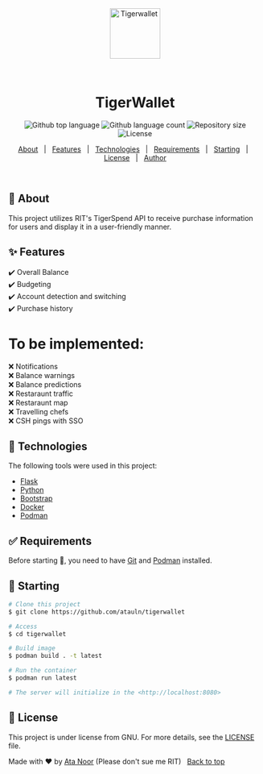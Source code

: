 <div align="center" id="top"> 
  <img src="./static/favicon.ico" alt="Tigerwallet" width="100px" height="100px" />

  &#xa0;

  <!-- <a href="https://tigerwallet.netlify.app">Demo</a> -->
</div>

<h1 align="center">TigerWallet</h1>

<p align="center">
  <img alt="Github top language" src="https://img.shields.io/github/languages/top/atauln/tigerwallet?color=56BEB8">

  <img alt="Github language count" src="https://img.shields.io/github/languages/count/atauln/tigerwallet?color=56BEB8">

  <img alt="Repository size" src="https://img.shields.io/github/repo-size/atauln/tigerwallet?color=56BEB8">

  <img alt="License" src="https://img.shields.io/github/license/atauln/tigerwallet?color=56BEB8">

  <!-- <img alt="Github issues" src="https://img.shields.io/github/issues/atauln/tigerwallet?color=56BEB8" /> -->

  <!-- <img alt="Github forks" src="https://img.shields.io/github/forks/atauln/tigerwallet?color=56BEB8" /> -->

  <!-- <img alt="Github stars" src="https://img.shields.io/github/stars/atauln/tigerwallet?color=56BEB8" /> -->
</p>

<!-- Status -->

<!-- <h4 align="center"> 
	🚧  Tigerwallet 🚀 Under construction...  🚧
</h4> 

<hr> -->

<p align="center">
  <a href="#dart-about">About</a> &#xa0; | &#xa0; 
  <a href="#sparkles-features">Features</a> &#xa0; | &#xa0;
  <a href="#rocket-technologies">Technologies</a> &#xa0; | &#xa0;
  <a href="#white_check_mark-requirements">Requirements</a> &#xa0; | &#xa0;
  <a href="#checkered_flag-starting">Starting</a> &#xa0; | &#xa0;
  <a href="#memo-license">License</a> &#xa0; | &#xa0;
  <a href="https://github.com/atauln" target="_blank">Author</a>
</p>

<br>

## :dart: About ##

This project utilizes RIT's TigerSpend API to receive purchase information for users and display it in a user-friendly manner.

## :sparkles: Features ##

:heavy_check_mark: Overall Balance\
:heavy_check_mark: Budgeting\
:heavy_check_mark: Account detection and switching\
:heavy_check_mark: Purchase history

# To be implemented: #
:x: Notifications\
:x: Balance warnings\
:x: Balance predictions\
:x: Restaraunt traffic\
:x: Restaraunt map\
:x: Travelling chefs\
:x: CSH pings with SSO

## :rocket: Technologies ##

The following tools were used in this project:

- [Flask](https://flask.palletsprojects.com/en/2.2.x/)
- [Python](https://www.python.org/)
- [Bootstrap](https://getbootstrap.com/)
- [Docker](https://www.docker.com/)
- [Podman](https://podman.io/)

## :white_check_mark: Requirements ##

Before starting :checkered_flag:, you need to have [Git](https://git-scm.com) and [Podman](https://podman.io/) installed.

## :checkered_flag: Starting ##

```bash
# Clone this project
$ git clone https://github.com/atauln/tigerwallet

# Access
$ cd tigerwallet

# Build image
$ podman build . -t latest

# Run the container
$ podman run latest

# The server will initialize in the <http://localhost:8080>
```

## :memo: License ##

This project is under license from GNU. For more details, see the [LICENSE](LICENSE) file.


Made with :heart: by <a href="https://github.com/atauln" target="_blank">Ata Noor</a>
(Please don't sue me RIT)
&#xa0;
<a href="#top">Back to top</a>
